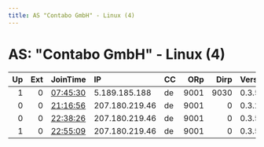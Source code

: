 ```yaml
---
title: AS "Contabo GmbH" - Linux (4)
---
```


# AS: "Contabo GmbH" - Linux (4)

|   Up |   Ext | JoinTime                                                                                            | IP             | CC   |   ORp |   Dirp | Version   | Contact         | Nickname   |   eFamMembers |
|-----:|------:|:----------------------------------------------------------------------------------------------------|:---------------|:-----|------:|-------:|:----------|:----------------|:-----------|--------------:|
|    1 |     0 | [07:45:30](https://metrics.torproject.org/rs.html#details/2ED1F74677AF5151A5DA136C092D102D119C17A3) | 5.189.185.188  | de   |  9001 |   9030 | 0.3.5.7   | wxc@mailbox.org | wxc        |             1 |
|    0 |     0 | [21:16:56](https://metrics.torproject.org/rs.html#details/B6664C9CD6A4518C2B86F21B7545B3399F592D14) | 207.180.219.46 | de   |  9001 |      0 | 0.3.2.10  | None            | GNode      |             1 |
|    0 |     0 | [22:38:26](https://metrics.torproject.org/rs.html#details/86C3F037D09D4DD64238D6990FD7FB4D12C8CA2D) | 207.180.219.46 | de   |  9001 |      0 | 0.3.5.8   | None            | GNode      |             1 |
|    1 |     0 | [22:55:09](https://metrics.torproject.org/rs.html#details/D13231CF2E81165BAAE9F183E8EEE770BC348EF3) | 207.180.219.46 | de   |  9001 |      0 | 0.3.5.8   | None            | GNode      |             1 |
